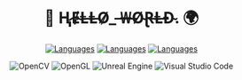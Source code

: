 <div align="center">

# 🤖 Ⱨ̷Ɇ̴Ⱡ̶Ⱡ̵Ø̷_ ̶₩̶Ø̴Ɽ̶Ⱡ̶Đ̴.  🌍

[![Languages](https://skillicons.dev/icons?i=py,cpp)](https://skillicons.dev)
[![Languages](https://skillicons.dev/icons?i=java&theme=light)](https://skillicons.dev)
[![Languages](https://skillicons.dev/icons?i=r,matlab,bash)](https://skillicons.dev)


![OpenCV](https://img.shields.io/badge/OpenCV-199900?logo=OpenCV&logoColor=FFFFFF)
![OpenGL](https://img.shields.io/badge/OpenGL-5586A4?logo=OpenGL&logoColor=FFFFFF)
![Unreal Engine](https://img.shields.io/badge/Unreal%20Engine-%23313131.svg?logo=unrealengine&logoColor=white)
![Visual Studio Code](https://custom-icon-badges.demolab.com/badge/VS_Code-0078d7.svg?logo=vsc&logoColor=white)

</div>
